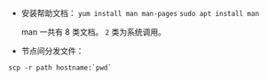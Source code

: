 * 安装帮助文档： `yum install man man-pages` `sudo apt install man`

    man 一共有 8 类文档。 `2` 类为系统调用。

* 节点间分发文件： 

```shell
scp -r path hostname:`pwd`
```

    
